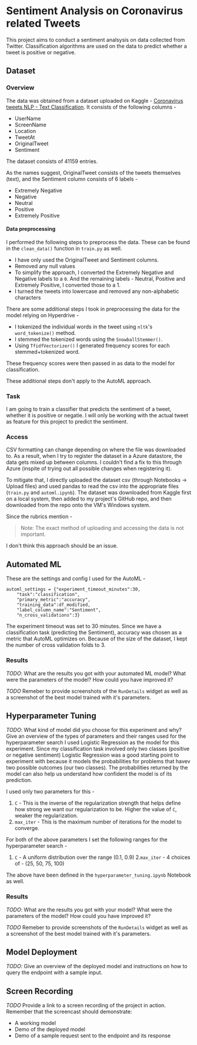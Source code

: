 
# Sentiment Analysis on Coronavirus related Tweets

This project aims to conduct a sentiment analsysis on data collected from Twitter. Classification algorithms are used on the data to predict whether a tweet is positive or negative.

## Dataset

### Overview

The data was obtained from a dataset uploaded on Kaggle - [Coronavirus tweets NLP - Text Classification](https://www.kaggle.com/datatattle/covid-19-nlp-text-classification). It consists of the following columns -

- UserName
- ScreenName
- Location
- TweetAt
- OriginalTweet
- Sentiment

The dataset consists of 41159 entries.

As the names suggest, OriginalTweet consists of the tweets themselves (text), and the Sentiment column consists of 6 labels -

- Extremely Negative
- Negative
- Neutral
- Positive
- Extremely Positive


#### Data preprocessing

I performed the following steps to preprocess the data. These can be found in the `clean_data()` function in `train.py` as well.

- I have only used the OriginalTweet and Sentiment columns.
- Removed any null values
- To simplify the approach, I converted the Extremely Negative and Negative labels to a `0`. And the remaining labels - Neutral, Positive and Extremely Positive, I converted those to a 1.
- I turned the tweets into lowercase and removed any non-alphabetic characters

There are some additional steps I took in preprocessing the data for the model relying on Hyperdrive -

- I tokenized the individual words in the tweet using `nltk`'s `word_tokenize()` method.
- I stemmed the tokenized words using the `SnowballStemmer()`.
- Using `TfidfVectorizer()` I generated frequency scores for each stemmed+tokenized word.

These frequency scores were then passed in as data to the model for classification.

These additional steps don't apply to the AutoML approach.

### Task
I am going to train a classifier that predicts the sentiment of a tweet, whether it is positive or negatie. I will only be working with the actual tweet as feature for this project to predict the sentiment.

### Access
CSV formatting can change depending on where the file was downloaded to. As a result, when I try to register the dataset in a Azure datastore, the data gets mixed up between columns. I couldn't find a fix to this through Azure (inspite of trying out all possible changes when registering it). 

To mitigate that, I directly uploaded the dataset csv (through Notebooks -> Upload files) and used pandas to read the csv into the appropriate files (`train.py` and `automl.ipynb`). The dataset was downloaded from Kaggle first on a local system, then added to my project's GitHub repo, and then downloaded from the repo onto the VM's Windows system.

Since the rubrics mention -

> Note: The exact method of uploading and accessing the data is not important.

I don't think this approach should be an issue.

## Automated ML
These are the settings and config I used for the AutoML -
```
automl_settings = {"experiment_timeout_minutes":30,
    "task":"classification",
    "primary_metric":"accuracy",
    "training_data":df_modified,
    "label_column_name":"Sentiment",
    "n_cross_validations":3}
```

The experiment timeout was set to 30 minutes. Since we have a classification task (predicting the Sentiment), accuracy was chosen as a metric that AutoML optimizes on. Because of the size of the dataset, I kept the number of cross validation folds to 3.


### Results
*TODO*: What are the results you got with your automated ML model? What were the parameters of the model? How could you have improved it?

*TODO* Remeber to provide screenshots of the `RunDetails` widget as well as a screenshot of the best model trained with it's parameters.

## Hyperparameter Tuning
*TODO*: What kind of model did you choose for this experiment and why? Give an overview of the types of parameters and their ranges used for the hyperparameter search
I used Logistic Regression as the model for this experiment. Since my classification task involved only two classes (positive or negative sentiment) Logistic Regression was a good starting point to experiment with because it models the probabilities for problems that havev two possible outcomes (our two classes). The probabilities returned by the model can also help us understand how confident the model is of its prediction.

I used only two parameters for this -
1. `C` - This is the inverse of the regularization strength that helps define how strong we want our regularization to be. Higher the value of `C`, weaker the regularization.
2. `max_iter` - This is the maximum number of iterations for the model to converge.


For both of the above parameters I set the following ranges for the hyperparameter search - 

1. `C` - A uniform distribution over the range (0.1, 0.9)
2.`max_iter` - 4 choices of - (25, 50, 75, 100)

The above have been defined in the `hyperparameter_tuning.ipynb` Notebook as well.

### Results
*TODO*: What are the results you got with your model? What were the parameters of the model? How could you have improved it?

*TODO* Remeber to provide screenshots of the `RunDetails` widget as well as a screenshot of the best model trained with it's parameters.

## Model Deployment
*TODO*: Give an overview of the deployed model and instructions on how to query the endpoint with a sample input.

## Screen Recording
*TODO* Provide a link to a screen recording of the project in action. Remember that the screencast should demonstrate:
- A working model
- Demo of the deployed  model
- Demo of a sample request sent to the endpoint and its response
